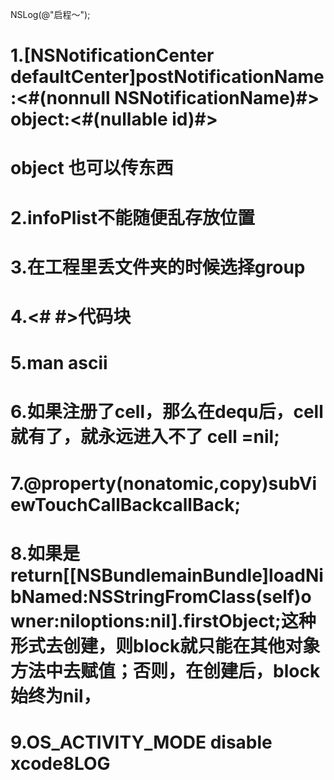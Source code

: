 NSLog\(@"启程～"\);

# 1.\[NSNotificationCenter defaultCenter\]postNotificationName:&lt;\#\(nonnull NSNotificationName\)\#&gt; object:&lt;\#\(nullable id\)\#&gt;

# object 也可以传东西

# 

# 2.infoPlist不能随便乱存放位置

# 3.在工程里丢文件夹的时候选择group

# 4.&lt;\# \#&gt;代码块

# 5.man ascii

# 6.如果注册了cell，那么在dequ后，cell就有了，就永远进入不了 cell =nil;

# 

# 7.@property\(nonatomic,copy\)subViewTouchCallBackcallBack;

# 8.如果是return\[\[NSBundlemainBundle\]loadNibNamed:NSStringFromClass\(self\)owner:niloptions:nil\].firstObject;这种形式去创建，则block就只能在其他对象方法中去赋值；否则，在创建后，block始终为nil， 

# 9.OS\_ACTIVITY\_MODE  disable xcode8LOG



